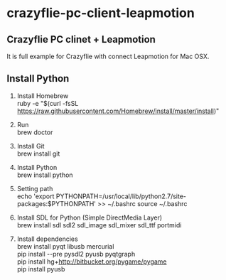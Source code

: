 # crazyflie-pc-client-leapmotion
Crazyflie PC clinet + Leapmotion
--------------------------------

It is full example for Crazyflie with connect Leapmotion for Mac OSX. 

Install Python
--------------

1. Install Homebrew<br>
ruby -e "$(curl -fsSL https://raw.githubusercontent.com/Homebrew/install/master/install)"

2. Run<br>
brew doctor

3. Install Git<br>
brew install git

4. Install Python<br>
brew install python

5. Setting path<br>
echo 'export PYTHONPATH=/usr/local/lib/python2.7/site-packages:$PYTHONPATH' >> ~/.bashrc
source ~/.bashrc

6. Install SDL for Python (Simple DirectMedia Layer)<br>
brew install sdl sdl2 sdl_image sdl_mixer sdl_ttf portmidi

7. Install dependencies<br>
brew install pyqt libusb mercurial<br>
pip install --pre pysdl2 pyusb pyqtgraph<br>
pip install hg+http://bitbucket.org/pygame/pygame<br>
pip install pyusb


